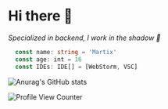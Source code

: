 # Hi there 👋
_Specialized in backend, I work in the shadow 🥷_

```ts
  const name: string = 'Martix'
  const age: int = 16
  const IDEs: IDE[] = [WebStorm, VSC]
```
![Anurag's GitHub stats](https://github-readme-stats.vercel.app/api?username=MartixInTheMatrix&show_icons=true&theme=Gradient)

![Profile View Counter](https://komarev.com/ghpvc/?username=MartixInTheMatrix)
